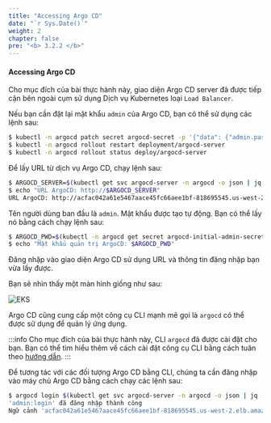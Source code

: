 ```yaml
---
title: "Accessing Argo CD"
date: "`r Sys.Date()`"
weight: 2
chapter: false
pre: "<b> 3.2.2 </b>"
---
```


#### Accessing Argo CD

Cho mục đích của bài thực hành này, giao diện Argo CD server đã được tiếp cận bên ngoài cụm sử dụng Dịch vụ Kubernetes loại `Load Balancer`. 


Nếu bạn cần đặt lại mật khẩu `admin` của Argo CD, bạn có thể sử dụng các lệnh sau:

```bash
$ kubectl -n argocd patch secret argocd-secret -p '{"data": {"admin.password": null, "admin.passwordMtime": null}}'
$ kubectl -n argocd rollout restart deployment/argocd-server
$ kubectl -n argocd rollout status deploy/argocd-server
```


Để lấy URL từ dịch vụ Argo CD, chạy lệnh sau:

```bash
$ ARGOCD_SERVER=$(kubectl get svc argocd-server -n argocd -o json | jq --raw-output '.status.loadBalancer.ingress[0].hostname')
$ echo "URL ArgoCD: http://$ARGOCD_SERVER"
URL ArgoCD: http://acfac042a61e5467aace45fc66aee1bf-818695545.us-west-2.elb.amazonaws.com
```

Tên người dùng ban đầu là `admin`. Mật khẩu được tạo tự động. Bạn có thể lấy nó bằng cách chạy lệnh sau:

```bash
$ ARGOCD_PWD=$(kubectl -n argocd get secret argocd-initial-admin-secret -o jsonpath="{.data.password}" | base64 -d)
$ echo "Mật khẩu quản trị ArgoCD: $ARGOCD_PWD"
```

Đăng nhập vào giao diện Argo CD sử dụng URL và thông tin đăng nhập bạn vừa lấy được.

Bạn sẽ nhìn thấy một màn hình giống như sau:

![EKS](/images/0006/00042.png?featherlight=false&width=90pc)

Argo CD cũng cung cấp một công cụ CLI mạnh mẽ gọi là `argocd` có thể được sử dụng để quản lý ứng dụng.

:::info
Cho mục đích của bài thực hành này, CLI `argocd` đã được cài đặt cho bạn. Bạn có thể tìm hiểu thêm về cách cài đặt công cụ CLI bằng cách tuân theo [hướng dẫn](https://argoproj.github.io/argo-cd/cli_installation/).
:::

Để tương tác với các đối tượng Argo CD bằng CLI, chúng ta cần đăng nhập vào máy chủ Argo CD bằng cách chạy các lệnh sau:

```bash
$ argocd login $(kubectl get svc argocd-server -n argocd -o json | jq --raw-output '.status.loadBalancer.ingress[0].hostname') --username admin --password $(kubectl -n argocd get secret argocd-initial-admin-secret -o jsonpath="{.data.password}" | base64 -d) --insecure
'admin:login' đã đăng nhập thành công
Ngữ cảnh 'acfac042a61e5467aace45fc66aee1bf-818695545.us-west-2.elb.amazonaws.com' được cập nhật
```